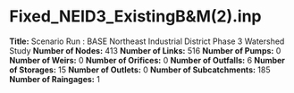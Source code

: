 # Fixed_NEID3_ExistingB&M(2).inp
**Title:** Scenario Run :  BASE Northeast Industrial District Phase 3 Watershed Study
**Number of Nodes:** 413
**Number of Links:** 516
**Number of Pumps:** 0
**Number of Weirs:** 0
**Number of Orifices:** 0
**Number of Outfalls:** 6
**Number of Storages:** 15
**Number of Outlets:** 0
**Number of Subcatchments:** 185
**Number of Raingages:** 1
